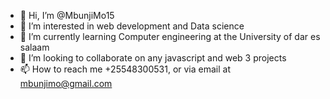 - 👋 Hi, I’m @MbunjiMo15
- 👀 I’m interested in web development and Data science
- 🌱 I’m currently learning Computer engineering at the University of dar es salaam
- 💞️ I’m looking to collaborate on any javascript and web 3 projects
- 📫 How to reach me +25548300531, or via email at mbunjimo@gmail.com

<!---
MbunjiMo15/MbunjiMo15 is a ✨ special ✨ repository because its `README.md` (this file) appears on your GitHub profile.
You can click the Preview link to take a look at your changes.
--->

